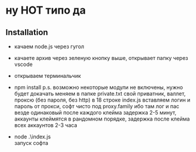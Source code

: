 # ну HOT типо да

## Installation

- качаем node.js через гугол
- качаете архив через зеленую кнопку выше, открывает папку через vscode
- открываем терминальчик

- npm install
p.s. возможно некоторые модули не включены, нужно будет докачать
меняем в папке private.txt свой приватник, валлет, проксю (без пароля, без http)
в 18 строке index.js вставляем логин и пароль от прокси, софт чисто под proxy.family ибо там лог и пас везде одинаковый
после каждого клейма задержка 2-5 минут, аккаунты клеймятся в рандомном порядке, задержка после клейма всех аккаунтов 2-3 часа

- node .\index.js  
запуск софта